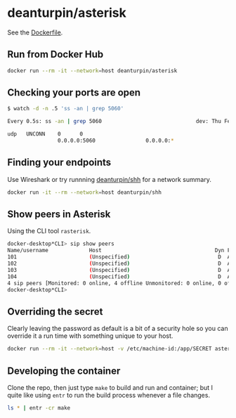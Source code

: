 # deanturpin/asterisk

See the [Dockerfile](https://github.com/deanturpin/asterisk/blob/main/Dockerfile).

## Run from Docker Hub

```bash
docker run --rm -it --network=host deanturpin/asterisk
```

## Checking your ports are open

```bash
$ watch -d -n .5 'ss -an | grep 5060'

Every 0.5s: ss -an | grep 5060                              dev: Thu Feb 20 12:53:31 2025                                                                dev: Thu Feb 20 12:53:27 2025025

udp   UNCONN    0      0
                0.0.0.0:5060                0.0.0.0:*
```

## Finding your endpoints

Use Wireshark or try runnning [deanturpin/shh](https://hub.docker.com/r/deanturpin/shh) for a network summary.

```bash
docker run -it --rm --network=host deanturpin/shh
```

## Show peers in Asterisk

Using the CLI tool `rasterisk`.

```bash
docker-desktop*CLI> sip show peers
Name/username             Host                                    Dyn Forcerport Comedia    ACL Port     Status      Description                      
101                       (Unspecified)                            D  Auto (No)  No             0        UNKNOWN                                      
102                       (Unspecified)                            D  Auto (No)  No             0        UNKNOWN                                      
103                       (Unspecified)                            D  Auto (No)  No             0        UNKNOWN                                      
104                       (Unspecified)                            D  Auto (No)  No             0        UNKNOWN                                      
4 sip peers [Monitored: 0 online, 4 offline Unmonitored: 0 online, 0 offline]
docker-desktop*CLI> 
```

## Overriding the secret

Clearly leaving the password as default is a bit of a security hole so you can override it a run time with something unique to your host.

```bash
docker run --rm -it --network=host -v /etc/machine-id:/app/SECRET asterisk
```

## Developing the container

Clone the repo, then just type `make` to build and run and container; but I quite like using `entr` to run the build process whenever a file changes.

```bash
ls * | entr -cr make
```
